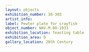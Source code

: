 ```yaml
---
layout: objects
exhibition_number: 16-303
artist_info: 
label: Pewter plate for crayfish
object_number: NAV.M.80-1933
exhibition_location: feasting table
exhibition_area: D
gallery_location: 20th Century
---
```

